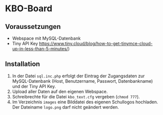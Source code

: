 # KBO-Board  

## Voraussetzungen  
- Webspace mit MySQL-Datenbank
- Tiny API Key https://www.tiny.cloud/blog/how-to-get-tinymce-cloud-up-in-less-than-5-minutes/)  
## Installation  
1. In der Datei `sql.inc.php` erfolgt der Eintrag der Zugangsdaten zur MySQL-Datenbank (Host, Benutzername, Passwort, Datenbankname) und der Tiny API Key.
2. Upload aller Daten auf den eigenen Webspace.
3. Schreibrechte für die Datei `kbo_text.cfg` vergeben (`chmod 777`).
4. Im Verzeichnis `images` eine Bilddatei des eigenen Schullogos hochladen. Der Dateiname `logo.png` darf nicht geändert werden. 
